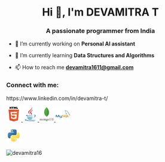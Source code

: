 <h1 align="center">Hi 👋, I'm DEVAMITRA T</h1>
<h3 align="center">A passionate programmer from India</h3>
<!-- <img align="right" alt="Coding" width="400" src="">
<p align="left"> <img src="https://komarev.com/ghpvc/?username=devamitra16&label=Profile%20views&color=0e75b6&style=flat" alt="devamitra16" /> </p> -->

- 🔭 I’m currently working on **Personal AI assistant**

- 🌱 I’m currently learning **Data Structures and Algorithms**

- 📫 How to reach me **devamitra1611@gmail.com**

<h3 align="left">Connect with me:</h3>
<p align="left">https://www.linkedin.com/in/devamitra-t/
</p>

<!--  <h3 align="left">Languages and Tools:</h3>
<p align="left"> <a href="https://getbootstrap.com" target="_blank" rel="noreferrer"> <img src="https://raw.githubusercontent.com/devicons/devicon/master/icons/bootstrap/bootstrap-plain-wordmark.svg" alt="bootstrap" width="40" height="40"/> </a> <a href="https://www.cprogramming.com/" target="_blank" rel="noreferrer"> <img src="https://raw.githubusercontent.com/devicons/devicon/master/icons/c/c-original.svg" alt="c" width="40" height="40"/> </a> <a href="https://www.w3schools.com/css/" target="_blank" rel="noreferrer"> <img src="https://raw.githubusercontent.com/devicons/devicon/master/icons/css3/css3-original-wordmark.svg" alt="css3" width="40" height="40"/> </a> <a href="https://www.djangoproject.com/" target="_blank" rel="noreferrer"> <img src="https://cdn.worldvectorlogo.com/logos/django.svg" alt="django" width="40" height="40"/> </a> -->
 <a href="https://www.w3.org/html/" target="_blank" rel="noreferrer"> <img src="https://raw.githubusercontent.com/devicons/devicon/master/icons/html5/html5-original-wordmark.svg" alt="html5" width="40" height="40"/> </a> <a href="https://www.java.com" target="_blank" rel="noreferrer"> <img src="https://raw.githubusercontent.com/devicons/devicon/master/icons/java/java-original.svg" alt="java" width="40" height="40"/> </a> <a href="https://www.mongodb.com/" target="_blank" rel="noreferrer"> <img src="https://raw.githubusercontent.com/devicons/devicon/master/icons/mongodb/mongodb-original-wordmark.svg" alt="mongodb" width="40" height="40"/> </a> <a href="https://www.mysql.com/" target="_blank" rel="noreferrer"> <img src="https://raw.githubusercontent.com/devicons/devicon/master/icons/mysql/mysql-original-wordmark.svg" alt="mysql" width="40" height="40"/> </a>
<!--  <a href="https://nodejs.org" target="_blank" rel="noreferrer"> <img src="https://raw.githubusercontent.com/devicons/devicon/master/icons/nodejs/nodejs-original-wordmark.svg" alt="nodejs" width="40" height="40"/> -->
</a> <a href="https://www.python.org" target="_blank" rel="noreferrer"> <img src="https://raw.githubusercontent.com/devicons/devicon/master/icons/python/python-original.svg" alt="python" width="40" height="40"/> </a> </p> 
<!-- 
<p><img align="left" src="https://github-readme-stats.vercel.app/api/top-langs?username=devamitra16&show_icons=true&locale=en&layout=compact" alt="devamitra16" /></p>

<p>&nbsp;<img align="center" src="https://github-readme-stats.vercel.app/api?username=devamitra16&show_icons=true&locale=en" alt="devamitra16" /></p> -->

<p><img align="center" src="https://github-readme-streak-stats.herokuapp.com/?user=devamitra16&" alt="devamitra16" /></p>
